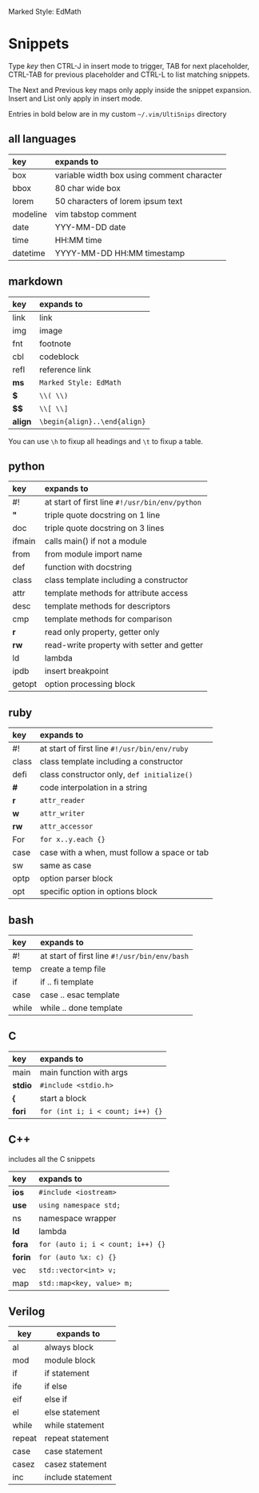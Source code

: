 Marked Style: EdMath

Snippets
========

Type *key* then CTRL-J in insert mode to trigger, TAB for next placeholder, CTRL-TAB for previous placeholder and CTRL-L to list matching snippets.

The Next and Previous key maps only apply inside the snippet expansion.  Insert and List only apply in insert mode.

Entries in bold below are in my custom `~/.vim/UltiSnips` directory



all languages
-------------

| key      | expands to                                 |
|:---------|:-------------------------------------------|
| box      | variable width box using comment character |
| bbox     | 80 char wide box                           |
| lorem    | 50 characters of lorem ipsum text          |
| modeline | vim tabstop comment                        |
| date     | YYY-MM-DD date                             |
| time     | HH:MM time                                 |
| datetime | YYYY-MM-DD HH:MM timestamp                 |

markdown
--------

| key       | expands to                   |
|:----------|:-----------------------------|
| link      | link                         |
| img       | image                        |
| fnt       | footnote                     |
| cbl       | codeblock                    |
| refl      | reference link               |
| **ms**    | `Marked Style: EdMath`       |
| **$**     | `\\( \\)`                    |
| **$$**    | `\\[ \\]`                    |
| **align** | `\begin{align}..\end{align}` |

You can use `\h` to fixup all headings and `\t` to fixup a table.

python
------

| key    | expands to                                     |
|:-------|:-----------------------------------------------|
| #!     | at start of first line `#!/usr/bin/env/python` |
| **"**  | triple quote docstring on 1 line               |
| doc    | triple quote docstring on 3 lines              |
| ifmain | calls main() if not a module                   |
| from   | from module import name                        |
| def    | function with docstring                        |
| class  | class template including a constructor         |
| attr   | template methods for attribute access          |
| desc   | template methods for descriptors               |
| cmp    | template methods for comparison                |
| **r**  | read only property, getter only                |
| **rw** | read-write property with setter and getter     |
| ld     | lambda                                         |
| ipdb   | insert breakpoint                              |
| getopt | option processing block                        |

ruby
----

| key    | expands to                                   |
|:-------|:---------------------------------------------|
| #!     | at start of first line `#!/usr/bin/env/ruby` |
| class  | class template including a constructor       |
| defi   | class constructor only, `def initialize()`   |
| **#**  | code interpolation in a string               |
| **r**  | `attr_reader`                                |
| **w**  | `attr_writer`                                |
| **rw** | `attr_accessor`                              |
| For    | `for x..y.each {}`                           |
| case   | case with a when, must follow a space or tab |
| sw     | same as case                                 |
| optp   | option parser block                          |
| opt    | specific option in options block             |

bash
----

| key   | expands to                                   |
|:------|:---------------------------------------------|
| #!    | at start of first line `#!/usr/bin/env/bash` |
| temp  | create a temp file                           |
| if    | if .. fi template                            |
| case  | case .. esac template                        |
| while | while .. done template                       |

C
-

| key       | expands to                       |
|:----------|:---------------------------------|
| main      | main function with args          |
| **stdio** | `#include <stdio.h>`             |
| **{**     | start a block                    |
| **fori**  | `for (int i; i < count; i++) {}` |

C++
---

includes all the C snippets

| key       | expands to                        |
|:----------|:----------------------------------|
| **ios**   | `#include <iostream>`             |
| **use**   | `using namespace std;`            |
| ns        | namespace wrapper                 |
| **ld**    | lambda                            |
| **fora**  | `for (auto i; i < count; i++) {}` |
| **forin** | `for (auto %x: c) {}`             |
| vec       | `std::vector<int> v;`             |
| map       | `std::map<key, value> m;`         |


Verilog
-------

| key    | expands to        |
|--------|-------------------|
| al     | always block      |
| mod    | module block      |
| if     | if statement      |
| ife    | if else           |
| eif    | else if           |
| el     | else statement    |
| while  | while statement   |
| repeat | repeat statement  |
| case   | case statement    |
| casez  | casez statement   |
| inc    | include statement |

